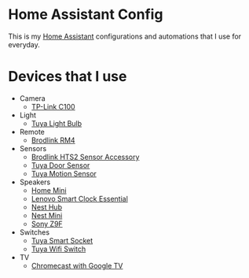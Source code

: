 # Home Assistant Config
  This is my [Home Assistant](https://www.home-assistant.io/) configurations and automations that I use for everyday.


# Devices that I use
  * Camera
    * [TP-Link C100](https://www.kasasmart.com/us/products/security-cameras/kasa-cam-spot-kc100)
  * Light
    * [Tuya Light Bulb](https://expo.tuya.com/product/326222)
  * Remote
    * [Brodlink RM4](https://www.amazon.com/Broadlink-RM4-Universal-Control-Compatible/dp/B07ZSF46BX)
  * Sensors
    * [Brodlink HTS2 Sensor Accessory](https://www.amazon.com/Broadlink-Accessory-Temperature-Humidity-Monitor/dp/B081F3C4T4?language=en_US&th=1)
    * [Tuya Door Sensor](https://expo.tuya.com/product/790054)
    * [Tuya Motion Sensor](https://expo.tuya.com/product/374497)
  * Speakers
    * [Home Mini](https://store.google.com/us/product/google_home_mini_first_gen?hl=en-US)
    * [Lenovo Smart Clock Essential](https://www.lenovo.com/us/en/virtual-reality-and-smart-devices/smart-home/smart-home-series/Smart-Clock-Essential/p/ZZISZSDCD05)
    * [Nest Hub](https://store.google.com/us/product/google_nest_hub?hl=en-US)
    * [Nest Mini](https://store.google.com/us/product/google_nest_mini?hl=en-US)
    * [Sony Z9F](https://www.sony.com/electronics/sound-bars/ht-z9f)
  * Switches 
    * [Tuya Smart Socket](https://expo.tuya.com/product/373725)
    * [Tuya Wifi Switch](https://expo.tuya.com/product/724008)
  * TV
    * [Chromecast with Google TV](https://store.google.com/us/product/chromecast_google_tv?hl=en-US)
